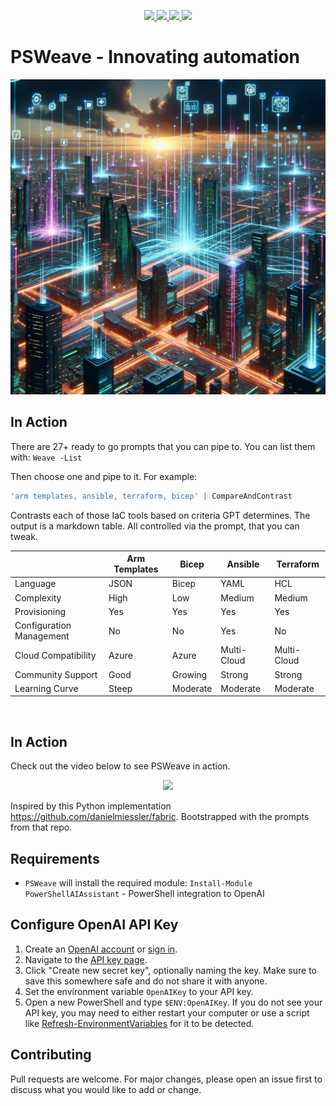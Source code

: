 <p align="center">  
  <a href="https://x.com/dfinke">
    <img src="https://img.shields.io/twitter/follow/dfinke.svg?style=social&label=Follow%20%40dfinke">
  </a>
  <a href="https://youtube.com/@dougfinke">
    <img src="https://img.shields.io/youtube/channel/subscribers/UCP47ZkO5EDkoI2sr-3P4ShQ">
  </a>  
<a href="https://www.powershellgallery.com/packages/PSWeave/">
    <img src="https://img.shields.io/powershellgallery/v/PSWeave.svg">
  </a>  
  <a href="https://www.powershellgallery.com/packages/PSWeave/">
    <img src="https://img.shields.io/powershellgallery/dt/PSWeave.svg">
  </a>
</p>


# PSWeave - Innovating automation
![Alt text](media/psweave.png)

## In Action
There are 27+ ready to go prompts that you can pipe to.
You can list them with:
`Weave -List`

Then choose one and pipe to it. For example:

```powershell
'arm templates, ansible, terraform, bicep' | CompareAndContrast 
```

Contrasts each of those IaC tools based on criteria GPT determines. The output is a markdown table.
All controlled via the prompt, that you can tweak.

|           | Arm Templates | Bicep | Ansible | Terraform |
|-----------|---------------|-------|---------|-----------|
| Language  | JSON          | Bicep | YAML    | HCL       |
| Complexity| High          | Low   | Medium  | Medium    |
| Provisioning| Yes         | Yes   | Yes     | Yes       |
| Configuration Management| No | No   | Yes     | No       |
| Cloud Compatibility| Azure | Azure | Multi-Cloud | Multi-Cloud   |
| Community Support| Good   | Growing| Strong   | Strong    |
| Learning Curve| Steep | Moderate | Moderate | Moderate  |

<br/>

## In Action
Check out the video below to see PSWeave in action.

<center>
<a href="https://youtu.be/PZM0tgddJ18"><img src="https://img.youtube.com/vi/PZM0tgddJ18/0.jpg" width="200" /></a>
</center>

Inspired by this Python implementation https://github.com/danielmiessler/fabric. Bootstrapped with the prompts from that repo.

## Requirements
- `PSWeave` will install the required module: `Install-Module PowerShellAIAssistant` - PowerShell integration to OpenAI 

## Configure OpenAI API Key

1. Create an [OpenAI account](https://platform.openai.com/signup) or [sign in](https://platform.openai.com/login).
2. Navigate to the [API key page](https://platform.openai.com/account/api-keys).
3. Click "Create new secret key", optionally naming the key. Make sure to save this somewhere safe and do not share it with anyone.
4. Set the environment variable `OpenAIKey` to your API key.
5. Open a new PowerShell and type `$ENV:OpenAIKey`. If you do not see your API key, you may need to either restart your computer or use a script like [Refresh-EnvironmentVariables](https://github.com/asheroto/Refresh-EnvironmentVariables) for it to be detected.

## Contributing

Pull requests are welcome. For major changes, please open an issue first to discuss what you would like to add or change.
